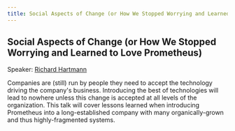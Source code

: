 ```yaml
---
title: Social Aspects of Change (or How We Stopped Worrying and Learned to Love Prometheus)
---
```


## Social Aspects of Change (or How We Stopped Worrying and Learned to Love Prometheus)

Speaker: [Richard Hartmann](/2017-munich/speakers/richard-hartmann/)

Companies are (still) run by people they need to accept the technology driving the company's business. Introducing the best of technologies will lead to nowhere unless this change is accepted at all levels of the organization. This talk will cover lessons learned when introducing Prometheus into a long-established company with many organically-grown and thus highly-fragmented systems.
